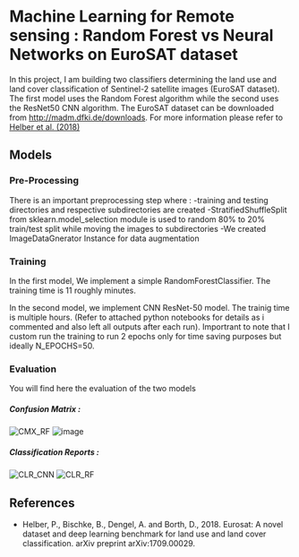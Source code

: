 # Machine Learning for Remote sensing : Random Forest vs Neural Networks on EuroSAT dataset
 
In this project, I  am building two classifiers determining the land use and land cover classification of Sentinel-2 satellite images (EuroSAT dataset). The first model uses the Random Forest algorithm while the second uses the ResNet50 CNN algorithm. 
The EuroSAT dataset can be downloaded from http://madm.dfki.de/downloads. For more information please refer to [Helber et al. (2018)](https://arxiv.org/abs/1709.00029)




## Models 
### Pre-Processing
There is an important preprocessing step where :
-training and testing directories and respective subdirectories are created 
-StratifiedShuffleSplit from sklearn.model_selection module is used to random 
80% to 20% train/test split while moving the images to subdirectories
-We created ImageDataGnerator Instance for data augmentation

### Training


In the first model, We implement a simple RandomForestClassifier. The training time is 11 roughly minutes. 

In the second model, we implement CNN ResNet-50 model. The trainig time is multiple hours. (Refer to attached python notebooks for details as i commented and also left all outputs after each run).
Importrant to note that I custom run the training to run 2 epochs only for time saving purposes but ideally N_EPOCHS=50. 

### Evaluation
You will find here the evaluation of the two models 
##### Confusion Matrix :

![CMX_RF](https://user-images.githubusercontent.com/62526508/125800173-b5418904-974d-48d8-8b53-1c2b00f8d49b.png)
![image](https://user-images.githubusercontent.com/62526508/125804335-efcc90e4-9344-44c9-b4a5-f560c2b4b8aa.png)
##### Classification Reports : 

![CLR_CNN](https://user-images.githubusercontent.com/62526508/125800205-8ccbd681-e50e-4aea-8672-f982ca587a14.png)
![CLR_RF](https://user-images.githubusercontent.com/62526508/125800179-bdf2daa9-bc6a-4969-81f2-29ef31bea854.png)

## References 
- Helber, P., Bischke, B., Dengel, A. and Borth, D., 2018. Eurosat: A novel dataset and deep learning benchmark for land use and land cover classification. arXiv preprint arXiv:1709.00029.
